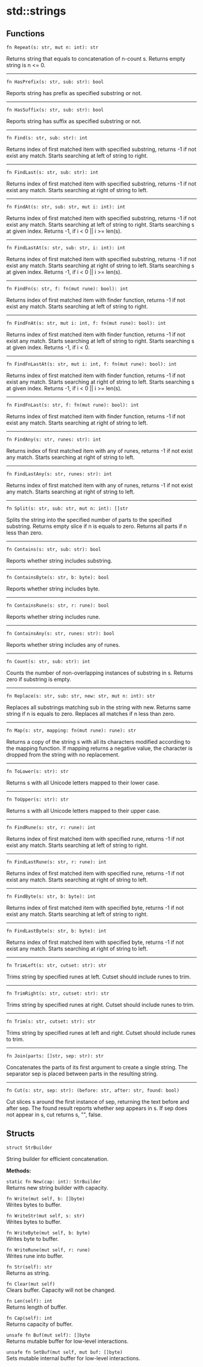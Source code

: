 # std::strings

## Functions

```jule
fn Repeat(s: str, mut n: int): str
```
Returns string that equals to concatenation of n-count s.
Returns empty string is n <= 0.

---

```jule
fn HasPrefix(s: str, sub: str): bool
```
Reports string has prefix as specified substring or not.

---

```jule
fn HasSuffix(s: str, sub: str): bool
```
Reports string has suffix as specified substring or not.

---

```jule
fn Find(s: str, sub: str): int
```
Returns index of first matched item with specified substring, returns -1 if not exist any match. Starts searching at left of string to right.

---

```jule
fn FindLast(s: str, sub: str): int
```
Returns index of first matched item with specified substring, returns -1 if not exist any match. Starts searching at right of string to left.

---

```jule
fn FindAt(s: str, sub: str, mut i: int): int
```
Returns index of first matched item with specified substring, returns -1 if not exist any match. Starts searching at left of string to right. Starts searching s at given index.
Returns -1, if i < 0 || i >= len(s).

---

```jule
fn FindLastAt(s: str, sub: str, i: int): int
```
Returns index of first matched item with specified substring, returns -1 if not exist any match. Starts searching at right of string to left. Starts searching s at given index. Returns -1, if i < 0 || i >= len(s).

---

```jule
fn FindFn(s: str, f: fn(mut rune): bool): int
```
Returns index of first matched item with finder function, returns -1 if not exist any match. Starts searching at left of string to right.

---

```jule
fn FindFnAt(s: str, mut i: int, f: fn(mut rune): bool): int
```
Returns index of first matched item with finder function, returns -1 if not exist any match. Starts searching at left of string to right. Starts searching s at given index. Returns -1, if i < 0.

---

```jule
fn FindFnLastAt(s: str, mut i: int, f: fn(mut rune): bool): int
```
Returns index of first matched item with finder function, returns -1 if not exist any match. Starts searching at right of string to left. Starts searching s at given index. Returns -1, if i < 0 || i >= len(s).

---

```jule
fn FindFnLast(s: str, f: fn(mut rune): bool): int
```
Returns index of first matched item with finder function, returns -1 if not exist any match. Starts searching at right of string to left.

---

```jule
fn FindAny(s: str, runes: str): int
```
Returns index of first matched item with any of runes, returns -1 if not exist any match. Starts searching at right of string to left.

---

```jule
fn FindLastAny(s: str, runes: str): int
```
Returns index of first matched item with any of runes, returns -1 if not exist any match. Starts searching at right of string to left.

---

```jule
fn Split(s: str, sub: str, mut n: int): []str
```
Splits the string into the specified number of parts to the specified substring. Returns empty slice if n is equals to zero. Returns all parts if n less than zero.

---

```jule
fn Contains(s: str, sub: str): bool
```
Reports whether string includes substring.

---

```jule
fn ContainsByte(s: str, b: byte): bool
```
Reports whether string includes byte.

---

```jule
fn ContainsRune(s: str, r: rune): bool
```
Reports whether string includes rune.

---

```jule
fn ContainsAny(s: str, runes: str): bool
```
Reports whether string includes any of runes.

---

```jule
fn Count(s: str, sub: str): int
```
Counts the number of non-overlapping instances of substring in s.
Returns zero if substring is empty.

---

```jule
fn Replace(s: str, sub: str, new: str, mut n: int): str
```
Replaces all substrings matching sub in the string with new. Returns same string if n is equals to zero. Replaces all matches if n less than zero.

---

```jule
fn Map(s: str, mapping: fn(mut rune): rune): str
```
Returns a copy of the string s with all its characters modified according to the mapping function. If mapping returns a negative value, the character is dropped from the string with no replacement.

---

```jule
fn ToLower(s: str): str
```
Returns s with all Unicode letters mapped to their lower case.

---

```jule
fn ToUpper(s: str): str
```
Returns s with all Unicode letters mapped to their upper case.

---

```jule
fn FindRune(s: str, r: rune): int
```
Returns index of first matched item with specified rune, returns -1 if not exist any match. Starts searching at left of string to right.

---

```jule
fn FindLastRune(s: str, r: rune): int
```
Returns index of first matched item with specified rune, returns -1 if not exist any match. Starts searching at right of string to left.

---

```jule
fn FindByte(s: str, b: byte): int
```
Returns index of first matched item with specified byte, returns -1 if not exist any match. Starts searching at left of string to right.

---

```jule
fn FindLastByte(s: str, b: byte): int
```
Returns index of first matched item with specified byte, returns -1 if not exist any match. Starts searching at right of string to left.

---

```jule
fn TrimLeft(s: str, cutset: str): str
```
Trims string by specified runes at left.
Cutset should include runes to trim.

---

```jule
fn TrimRight(s: str, cutset: str): str
```
Trims string by specified runes at right.
Cutset should include runes to trim.

---

```jule
fn Trim(s: str, cutset: str): str
```
Trims string by specified runes at left and right.
Cutset should include runes to trim.

---

```jule
fn Join(parts: []str, sep: str): str
```
Concatenates the parts of its first argument to create a single string.
The separator sep is placed between parts in the resulting string.

---

```jule
fn Cut(s: str, sep: str): (before: str, after: str, found: bool)
```
Cut slices s around the first instance of sep, returning the text before and after sep.
The found result reports whether sep appears in s.
If sep does not appear in s, cut returns s, "", false.

## Structs

```jule
struct StrBuilder
```
String builder for efficient concatenation.

**Methods:**

`static fn New(cap: int): StrBuilder`\
Returns new string builder with capacity.

`fn Write(mut self, b: []byte)`\
Writes bytes to buffer.

`fn WriteStr(mut self, s: str)`\
Writes bytes to buffer.

`fn WriteByte(mut self, b: byte)`\
Writes byte to buffer.

`fn WriteRune(mut self, r: rune)`\
Writes rune into buffer.

`fn Str(self): str`\
Returns as string.

`fn Clear(mut self)`\
Clears buffer.
Capacity will not be changed.

`fn Len(self): int`\
Returns length of buffer.

`fn Cap(self): int`\
Returns capacity of buffer.

`unsafe fn Buf(mut self): []byte`\
Returns mutable buffer for low-level interactions.

`unsafe fn SetBuf(mut self, mut buf: []byte)`\
Sets mutable internal buffer for low-level interactions.